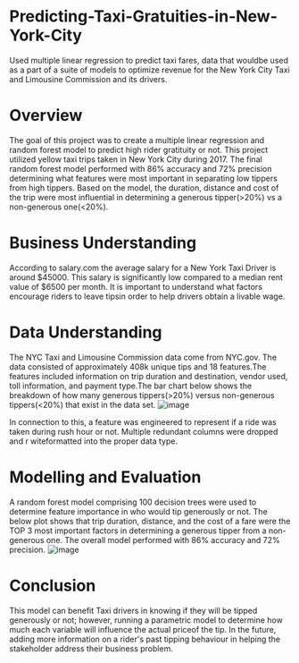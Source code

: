 # Predicting-Taxi-Gratuities-in-New-York-City
Used multiple linear regression to predict taxi fares, data that wouldbe used as a part of a suite of models to optimize revenue for the New York City Taxi and Limousine Commission and its drivers.

# Overview
The goal of this project was to create a multiple linear regression and random forest model to predict high rider gratituity or not. This project utilized yellow taxi trips taken in New York City during 2017. The final random forest model performed with 86% accuracy and 72% precision determining what features were most important in separating low tippers from high tippers. Based on the model, the duration, distance and cost of the trip were most influential in determining a generous tipper(>20%) vs a non-generous one(<20%).  

# Business Understanding
According to salary.com the average salary for a New York Taxi Driver is around $45000. This salary is significantly low compared to a median rent value of $6500 per month. It is important to understand what factors encourage riders to leave tipsin order to help drivers obtain a livable wage.

# Data Understanding
The NYC Taxi and Limousine Commission data come from NYC.gov. The data consisted of approximately 408k unique tips and 18 features.The features included information on trip duration and destination, vendor used, toll information, and payment type.The bar chart below shows the breakdown of how many generous tippers(>20%) versus non-generous tippers(<20%) that exist in the data set.
![image](https://github.com/ut-si-ch/Predicting-Taxi-Gratuities-in-New-York-City/assets/83574378/a0ada1e4-469d-434b-9a9d-e0ca455cc59c)


In connection to this, a feature was engineered to represent if a ride was taken during rush hour or not. Multiple redundant columns were dropped and r witeformatted into the proper data type.


# Modelling and Evaluation
A random forest model comprising 100 decision trees were used to determine feature importance in who would tip generously or not. The below plot shows that trip duration, distance, and the cost of a fare were the TOP 3 most important factors in determining a generous tipper from a non-generous one. The overall model performed with 86% accuracy and 72% precision.
![image](https://github.com/ut-si-ch/Predicting-Taxi-Gratuities-in-New-York-City/assets/83574378/2159a8b4-daab-4e73-ba36-922ed62ad1a9)



# Conclusion
This model can benefit Taxi drivers in knowing if they will be tipped generously or not; however, running a parametric model to determine how much each variable will influence the actual priceof the tip. In the future, adding more information on a rider's past tipping behaviour in helping the stakeholder address their business problem.
